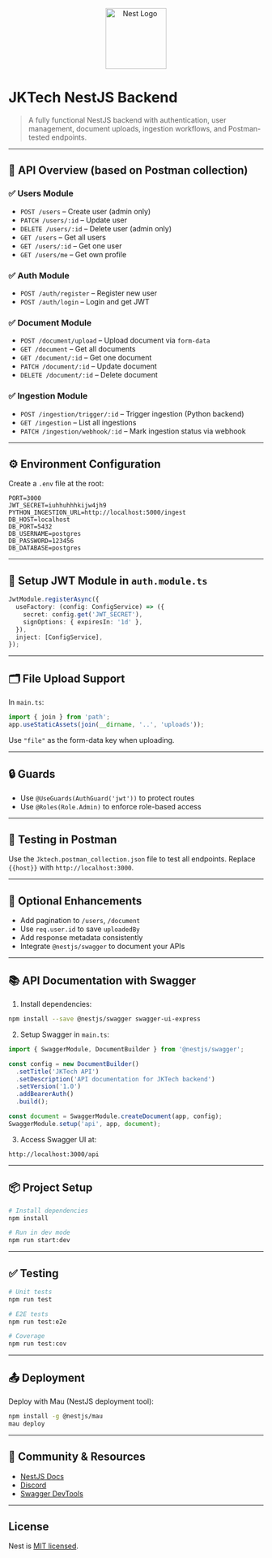 <p align="center">
  <a href="http://nestjs.com/" target="blank"><img src="https://nestjs.com/img/logo-small.svg" width="120" alt="Nest Logo" /></a>
</p>

# JKTech NestJS Backend

> A fully functional NestJS backend with authentication, user management, document uploads, ingestion workflows, and Postman-tested endpoints.

---

## 🚀 API Overview (based on Postman collection)

### ✅ Users Module

- `POST /users` – Create user (admin only)
- `PATCH /users/:id` – Update user
- `DELETE /users/:id` – Delete user (admin only)
- `GET /users` – Get all users
- `GET /users/:id` – Get one user
- `GET /users/me` – Get own profile

### ✅ Auth Module

- `POST /auth/register` – Register new user
- `POST /auth/login` – Login and get JWT

### ✅ Document Module

- `POST /document/upload` – Upload document via `form-data`
- `GET /document` – Get all documents
- `GET /document/:id` – Get one document
- `PATCH /document/:id` – Update document
- `DELETE /document/:id` – Delete document

### ✅ Ingestion Module

- `POST /ingestion/trigger/:id` – Trigger ingestion (Python backend)
- `GET /ingestion` – List all ingestions
- `PATCH /ingestion/webhook/:id` – Mark ingestion status via webhook

---

## ⚙️ Environment Configuration

Create a `.env` file at the root:

```env
PORT=3000
JWT_SECRET=iuhhuhhhkijw4jh9
PYTHON_INGESTION_URL=http://localhost:5000/ingest
DB_HOST=localhost
DB_PORT=5432
DB_USERNAME=postgres
DB_PASSWORD=123456
DB_DATABASE=postgres
```

---

## 🧩 Setup JWT Module in `auth.module.ts`

```ts
JwtModule.registerAsync({
  useFactory: (config: ConfigService) => ({
    secret: config.get('JWT_SECRET'),
    signOptions: { expiresIn: '1d' },
  }),
  inject: [ConfigService],
});
```

---

## 🗂️ File Upload Support

In `main.ts`:

```ts
import { join } from 'path';
app.useStaticAssets(join(__dirname, '..', 'uploads'));
```

Use `"file"` as the form-data key when uploading.

---

## 🔒 Guards

- Use `@UseGuards(AuthGuard('jwt'))` to protect routes
- Use `@Roles(Role.Admin)` to enforce role-based access

---

## 🧪 Testing in Postman

Use the `Jktech.postman_collection.json` file to test all endpoints. Replace `{{host}}` with `http://localhost:3000`.

---

## 🧠 Optional Enhancements

- Add pagination to `/users`, `/document`
- Use `req.user.id` to save `uploadedBy`
- Add response metadata consistently
- Integrate `@nestjs/swagger` to document your APIs

---

## 📚 API Documentation with Swagger

1. Install dependencies:
```bash
npm install --save @nestjs/swagger swagger-ui-express
```

2. Setup Swagger in `main.ts`:
```ts
import { SwaggerModule, DocumentBuilder } from '@nestjs/swagger';

const config = new DocumentBuilder()
  .setTitle('JKTech API')
  .setDescription('API documentation for JKTech backend')
  .setVersion('1.0')
  .addBearerAuth()
  .build();

const document = SwaggerModule.createDocument(app, config);
SwaggerModule.setup('api', app, document);
```

3. Access Swagger UI at:
```
http://localhost:3000/api
```

---

## 📦 Project Setup

```bash
# Install dependencies
npm install

# Run in dev mode
npm run start:dev
```

---

## ✅ Testing

```bash
# Unit tests
npm run test

# E2E tests
npm run test:e2e

# Coverage
npm run test:cov

```

---

## 📤 Deployment

Deploy with Mau (NestJS deployment tool):

```bash
npm install -g @nestjs/mau
mau deploy
```

---

## 👥 Community & Resources

- [NestJS Docs](https://docs.nestjs.com)
- [Discord](https://discord.gg/G7Qnnhy)
- [Swagger DevTools](https://devtools.nestjs.com)

---

## License

Nest is [MIT licensed](https://github.com/nestjs/nest/blob/master/LICENSE).

